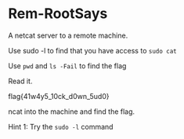 # Rem-RootSays

A netcat server to a remote machine.

Use sudo -l to find that you have access to `sudo cat`

Use `pwd` and `ls -Fail` to find the flag

Read it.

flag{41w4y5_10ck_d0wn_5ud0}



ncat into the machine and find the flag.

Hint 1: Try the `sudo -l` command
